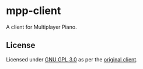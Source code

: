 # mpp-client
A client for Multiplayer Piano.

## License
Licensed under [GNU GPL 3.0](https://www.gnu.org/licenses/gpl-3.0.en.html#license-text) as per the [original client](https://github.com/multiplayerpiano/mpp-frontend-v1).